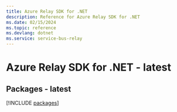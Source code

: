 ```yaml
---
title: Azure Relay SDK for .NET
description: Reference for Azure Relay SDK for .NET
ms.date: 02/15/2024
ms.topic: reference
ms.devlang: dotnet
ms.service: service-bus-relay
---
```

# Azure Relay SDK for .NET - latest
## Packages - latest
[!INCLUDE [packages](relay-index.md)]